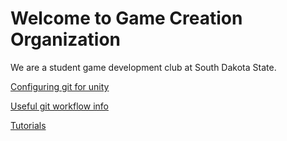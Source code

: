 # Welcome to Game Creation Organization
We are a student game development club at South Dakota State.

[Configuring git for unity](How-to-configure-git-for-unity.md)

[Useful git workflow info](How-to-git-better.md)

[Tutorials](Tutorials.md)
